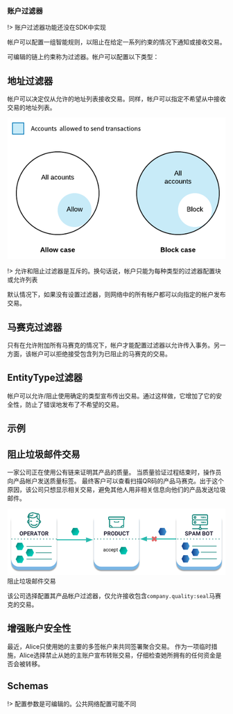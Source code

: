### 账户过滤器

!> 账户过滤器功能还没在SDK中实现

帐户可以配置一组智能规则，以阻止在给定一系列约束的情况下通知或接收交易。

可编辑的链上约束称为过滤器。帐户可以配置以下类型：

<h2>地址过滤器</h2>
帐户可以决定仅从允许的地址列表接收交易。同样，帐户可以指定不希望从中接收交易的地址列表。

![](../images/account-properties-address.png)

!> 允许和阻止过滤器是互斥的。换句话说，帐户只能为每种类型的过滤器配置块或允许列表

默认情况下，如果没有设置过滤器，则网络中的所有帐户都可以向指定的帐户发布交易。

<h2>马赛克过滤器</h2>
只有在允许附加所有马赛克的情况下，帐户才能配置过滤器以允许传入事务。另一方面，该帐户可以拒绝接受包含列为已阻止的马赛克的交易。

<h2>EntityType过滤器</h2>
帐户可以允许/阻止使用确定的类型宣布传出交易。通过这样做，它增加了它的安全性，防止了错误地发布了不希望的交易。

<h2>示例</h2>
<h2>阻止垃圾邮件交易</h2>
一家公司正在使用公有链来证明其产品的质量。
当质量验证过程结束时，操作员向产品帐户发送质量标签。
最终客户可以查看扫描QR码的产品马赛克。出于这个原因，该公司只想显示相关交易，避免其他人用非相关信息向他们的产品发送垃圾邮件。

![](../images/account-properties-spam.png)
阻止垃圾邮件交易

该公司选择配置其产品帐户过滤器，仅允许接收包含`company.quality:seal`马赛克的交易。

<h2>增强账户安全性</h2>
最近，Alice只使用她的主要的多签帐户来共同签署聚合交易。
作为一项临时措施，Alice选择禁止从她的主账户宣布转账交易，仔细检查她所拥有的任何资金是否会被转移。

<h2>Schemas</h2>
!> 配置参数是可编辑的。公共网络配置可能不同
